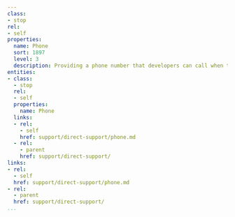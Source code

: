 ```yaml
---
class:
- stop
rel:
- self
properties:
  name: Phone
  sort: 1897
  level: 3
  description: Providing a phone number that developers can call when they need support.
entities:
- class:
  - stop
  rel:
  - self
  properties:
    name: Phone
  links:
  - rel:
    - self
    href: support/direct-support/phone.md
  - rel:
    - parent
    href: support/direct-support/
links:
- rel:
  - self
  href: support/direct-support/phone.md
- rel:
  - parent
  href: support/direct-support/
...
```

